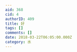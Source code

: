 ```yaml
---
aid: 368
cid: 4
authorID: 409
title: 好
tags: []
comments: []
date: 2018-03-22T06:05:00.000Z
category: 水
---
```



